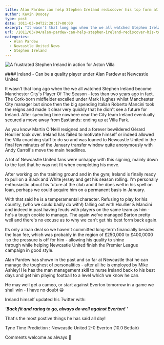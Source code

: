 ```yaml
---
title: Alan Pardew can help Stephen Ireland rediscover his top form at Newcastle United
author: Kevin Doocey
type: post
date: 2011-03-04T22:28:17+00:00
excerpt: "It wasn't that long ago when the we all watched Stephen Ireland become Manchester City's Player Of The Season - less than two.."
url: /2011/03/04/alan-pardew-can-help-stephen-ireland-rediscover-his-top-form-at-newcastle-united/
categories:
  - Alan Pardew
  - Newcastle United News
  - Stephen Ireland
---
```


![A frustrated Stephen Ireland in action for Aston Villa](https://www.tynetime.com/wp-content/uploads/2011/03/Stephen-Ireland.jpg "Stephen-Ireland")

#### Ireland - Can be a quality player under Alan Pardew at Newcastle United

It wasn't that long ago when the we all watched Stephen Ireland become Manchester City's Player Of The Season - less than two years ago in fact. The Cork-born midfielder excelled under Mark Hughes whilst Manchester City manager but since then the big spending Italian Roberto Mancini took the reigns and made it clear very quickly that he didn't see a future for Ireland. After  spending time nowhere near the City team Ireland eventually secured a move away from Eastlands: ending up at Villa Park.

As you know Martin O'Neill resigned and a forever bewildered Gérard Houllier took over. Ireland has failed to motivate himself or indeed allowed the Villa coaching staff to do so and was loaned to Newcastle United in the final few minutes of the January transfer window quite anonymously with Andy Carroll's move the main headlines.

A lot of Newcastle United fans were unhappy with this signing, mainly down to the fact that he was not fit when completing his move.

After working on the training ground and in the gym; Ireland is finally ready to pull on a Black and White jersey and get his season rolling. I'm personally enthusiastic about his future at the club and if he does well in his spell on loan, perhaps we could acquire him on a permanent basis in January.

With that said he is a temperamental character. Refusing to play for his country, (who we could badly do with!) falling out with Houllier & Mancini and indeed in past having feuds with players on the same team as him - he's a tough cookie to manage. The again we've managed Barton pretty well and there's no excuse as to why we can't get his best form back again.

Its only a loan deal so we haven't committed long-term financially besides the loan fee, which was probably in the region of £250,000 to £400,0000  so the pressure is off for him - allowing his quality to shine through while helping Newcastle United finish the Premier League campaign in good style.

Alan Pardew has shown in the past and so far at Newcastle that he can manage the toughest of personalities - after all he is employed by Mike Ashley! He has the man management skill to nurse Ireland back to his best days and get him playing football to a level which we know he can.

He may well get a cameo, or start against Everton tomorrow in a game we shall win - I have no doubt 😀

Ireland himself updated his Twitter with:

_**'Back fit and raring to go, always do well against Everton! '**_

That's the most postive things he has said all day!

Tyne Time Prediction : Newcastle United 2-0 Everton (10.0 Betfair)

Comments welcome as always 🙂
